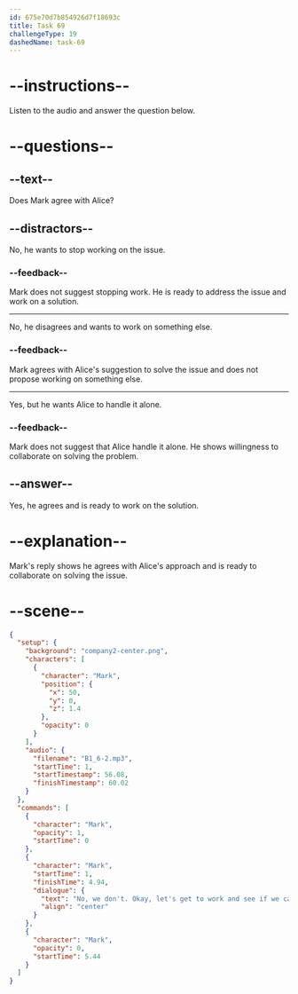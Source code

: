 ```yaml
---
id: 675e70d7b854926d7f18693c
title: Task 69
challengeType: 19
dashedName: task-69
---
```


<!-- (audio) Mark: No, we don't. Okay, let's get to work and see if we can sort this out. -->

# --instructions--

Listen to the audio and answer the question below.

# --questions--

## --text--

Does Mark agree with Alice?

## --distractors--

No, he wants to stop working on the issue.

### --feedback--

Mark does not suggest stopping work. He is ready to address the issue and work on a solution.

---

No, he disagrees and wants to work on something else.

### --feedback--

Mark agrees with Alice's suggestion to solve the issue and does not propose working on something else.

---

Yes, but he wants Alice to handle it alone.

### --feedback--

Mark does not suggest that Alice handle it alone. He shows willingness to collaborate on solving the problem.

## --answer--

Yes, he agrees and is ready to work on the solution.

# --explanation--

Mark's reply shows he agrees with Alice's approach and is ready to collaborate on solving the issue.

# --scene--

```json
{
  "setup": {
    "background": "company2-center.png",
    "characters": [
      {
        "character": "Mark",
        "position": {
          "x": 50,
          "y": 0,
          "z": 1.4
        },
        "opacity": 0
      }
    ],
    "audio": {
      "filename": "B1_6-2.mp3",
      "startTime": 1,
      "startTimestamp": 56.08,
      "finishTimestamp": 60.02
    }
  },
  "commands": [
    {
      "character": "Mark",
      "opacity": 1,
      "startTime": 0
    },
    {
      "character": "Mark",
      "startTime": 1,
      "finishTime": 4.94,
      "dialogue": {
        "text": "No, we don't. Okay, let's get to work and see if we can sort this out.",
        "align": "center"
      }
    },
    {
      "character": "Mark",
      "opacity": 0,
      "startTime": 5.44
    }
  ]
}
```

